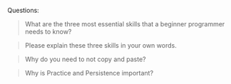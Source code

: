 Questions:

>What are the three most essential skills that a beginner programmer needs to know?

>Please explain these three skills in your own words.

>Why do you need to not copy and paste?

>Why is Practice and Persistence important?
